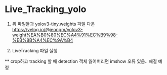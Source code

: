 # Live_Tracking_yolo

1. 위 파일들과 yolov3-tiny.weights 파일 다운
https://velog.io/@jeongm/yolov3-weight%EA%B0%80%EC%A4%91%EC%B9%98-%EB%8B%A4%EC%9A%B4

2. LiveTracking 파일 실행

** crop하고 tracking 할 때 detection 객체 잃어버리면 imshow 오류 있음.. 해결 예정
